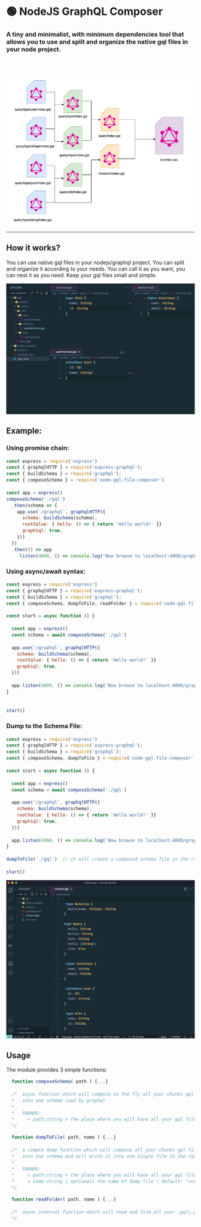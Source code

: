 # 🟢  NodeJS GraphQL Composer

### A tiny and minimalist, with minimum dependencies tool that allows you to use and split and organize the native gql files in your node project.
<br/>
<br/>
<br />

<center><img width="600px" style="max-width: 100%; margin-right: auto;  margin-left: auto; " src="https://raw.githubusercontent.com/nudelx/node-gql-schema-composer/main/doc/title_img.png"/></center>

---
## How it works?

You can use native gql files in your nodejs/graphql project. You can split and organize it according to your needs. You can call it as you want, you can nest it as you need. Keep your gql files small and simple.

<img style="max-width: 100%; margin-right: auto;  margin-left: auto; " src="https://raw.githubusercontent.com/nudelx/node-gql-schema-composer/main/doc/organize.png"/>



## Example:

### Using promise chain:

```js
const express = require('express')
const { graphqlHTTP } = require('express-graphql');
const { buildSchema } = require('graphql');
const { composeSchema } = require('node-gql-file-composer')

const app = express()
composeSchema('./gql')
  .then(schema => {
    app.use('/graphql', graphqlHTTP({
      schema: buildSchema(schema),
      rootValue: { hello: () => { return 'Hello world!' }}
      graphiql: true,
    }))
  })
  .then(() => app
    .listen(4000, () => console.log('Now browse to localhost:4000/graphql')))

```
### Using async/await syntax:
```js
const express = require('express')
const { graphqlHTTP } = require('express-graphql');
const { buildSchema } = require('graphql');
const { composeSchema, dumpToFile, readFolder } = require('node-gql-file-composer')

const start = async function () {

  const app = express()
  const schema = await composeSchema('./gql')

  app.use('/graphql', graphqlHTTP({
    schema: buildSchema(schema),
    rootValue: { hello: () => { return 'Hello world!' }}
    graphiql: true,
  }))

  app.listen(4000, () => console.log('Now browse to localhost:4000/graphql'))
}


start()
```

### Dump to the Schema File:

```js
const express = require('express')
const { graphqlHTTP } = require('express-graphql');
const { buildSchema } = require('graphql');
const { composeSchema, dumpToFile } = require('node-gql-file-composer')

const start = async function () {

  const app = express()
  const schema = await composeSchema('./gql')

  app.use('/graphql', graphqlHTTP({
    schema: buildSchema(schema),
    rootValue: { hello: () => { return 'Hello world!' }}
    graphiql: true,
  }))

  app.listen(4000, () => console.log('Now browse to localhost:4000/graphql'))
}

dumpToFile('./gql')  // it will create a composed schema file in the root folder

start()
```
<img style="max-width: 100%; margin-right: auto;  margin-left: auto; " src="https://raw.githubusercontent.com/nudelx/node-gql-schema-composer/main/doc/dump.png"/>


## Usage

The module provides 3 simple functions:
```js
  function composeSchema( path ) {...}

  /*  async function which will compose on the fly all your chunks gql files
  *   into one schema used by graphql
  *   
  *   PARAMS: 
  *     < path:string > the place where you will have all your gql files/folders 
  */
```

```js
  function dumpToFile( path, name ) {...}

  /*  a simple dump function which will compose all your chunks gql files
  *   into one schema and will write it into one single file in the root folder, according to the name, which is has a default *   name "schema"
  *   
  *   PARAMS: 
  *     < path:string > the place where you will have all your gql files/folders 
  *     < name:string | optional> the name of dump file ( default: "schema.gql")
  */
```

```js
  function readFolder( path, name ) {...}

  /*  async internal function which will read and find all your .gql|.graphql files under provided path 
  */
```